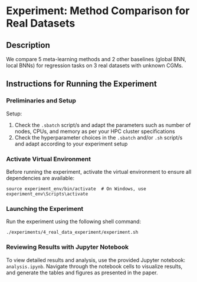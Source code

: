 # Experiment: Method Comparison for Real Datasets

## Description

We compare 5 meta-learning methods and 2 other baselines (global BNN, local BNNs) for regression tasks on 3 real datasets with unknown CGMs.

## Instructions for Running the Experiment

### Preliminaries and Setup

Setup:
1. Check the `.sbatch` script/s and adapt the parameters such as number of nodes, CPUs, and memory as per your HPC cluster specifications
2. Check the hyperparameter choices in the `.sbatch` and/or `.sh` script/s and adapt according to your experiment setup

### Activate Virtual Environment

Before running the experiment, activate the virtual environment to ensure all dependencies are available:

```
source experiment_env/bin/activate  # On Windows, use experiment_env\Scripts\activate
```

### Launching the Experiment

Run the experiment using the following shell command:

```
./experiments/4_real_data_experiment/experiment.sh
```

### Reviewing Results with Jupyter Notebook

To view detailed results and analysis, use the provided Jupyter notebook: `analysis.ipynb`. Navigate through the notebook cells to visualize results, and generate the tables and figures as presented in the paper.
